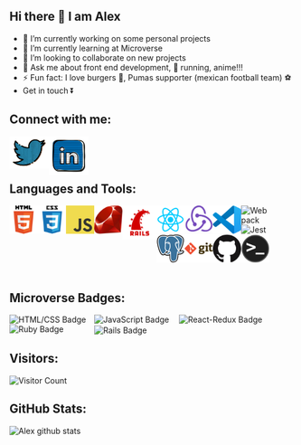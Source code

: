 
## Hi there 👋 I am Alex

- 🔭 I’m currently working on some personal projects
- 🌱 I’m currently learning at Microverse
- 👯 I’m looking to collaborate on new projects
- 💬 Ask me about front end development, 🏃 running, anime!!!
- ⚡ Fun fact: I love burgers 🍔, Pumas supporter (mexican football team) ⚽
- Get in touch ⏬

## Connect with me:

[<img align="left" alt="codeSTACKr | Twitter" width="70px" src="https://github.com/AlexRS90/AlexRS90/blob/main/logos/twitter.png" />][twitter]
[<img align="left" alt="codeSTACKr | LinkedIn" width="70px" src="https://github.com/AlexRS90/AlexRS90/blob/main/logos/linkedin.png" />][linkedin]

<br /><br /><br />

## Languages and Tools:


<img align="left" alt="HTML5" width="50px" src="https://raw.githubusercontent.com/github/explore/80688e429a7d4ef2fca1e82350fe8e3517d3494d/topics/html/html.png" />
<img align="left" alt="CSS3" width="50px" src="https://raw.githubusercontent.com/github/explore/80688e429a7d4ef2fca1e82350fe8e3517d3494d/topics/css/css.png" />
<img align="left" alt="JavaScript" width="50px" src="https://raw.githubusercontent.com/github/explore/80688e429a7d4ef2fca1e82350fe8e3517d3494d/topics/javascript/javascript.png"/>
<img align="left" alt="Ruby" width="50px" src="https://github.com/AlexRS90/AlexRS90/blob/main/logos/ruby.png"/>
<img align="left" alt="Rails" width="60px" src="https://github.com/AlexRS90/AlexRS90/blob/main/logos/rails.png"/>
<img align="left" alt="React" width="50px" src="https://github.com/AlexRS90/AlexRS90/blob/main/logos/react.png"/>
<img align="left" alt="Redux" width="50px" src="https://github.com/AlexRS90/AlexRS90/blob/main/logos/redux.png"/>
<img align="left" alt="Visual Studio Code" width="50px" src="https://raw.githubusercontent.com/github/explore/80688e429a7d4ef2fca1e82350fe8e3517d3494d/topics/visual-studio-code/visual-studio-code.png" />
<img align="left" alt="Webpack" width="50px" src="https://github.com/webpack/media/blob/master/logo/icon.png"/>
<img align="left" alt="Jest" width="50px" src="https://github.com/facebook/jest/blob/main/website/static/img/jest.png"/>
<img align="left" alt="PostgreSQL" width="50px" src="https://github.com/AlexRS90/AlexRS90/blob/main/logos/postgreSQL.png"/>
<img align="left" alt="Git" width="50px" src="https://raw.githubusercontent.com/github/explore/80688e429a7d4ef2fca1e82350fe8e3517d3494d/topics/git/git.png"/>
<img align="left" alt="GitHub" width="50px" src="https://raw.githubusercontent.com/github/explore/78df643247d429f6cc873026c0622819ad797942/topics/github/github.png" />
<img alt="Terminal" width="50px" src="https://raw.githubusercontent.com/github/explore/80688e429a7d4ef2fca1e82350fe8e3517d3494d/topics/terminal/terminal.png"/><br><br>

  
## Microverse Badges:

<img align="left" width="150px" alt="HTML/CSS Badge" src="https://api.accredible.com/v1/frontend/credential_website_embed_image/badge/40244618"/>
<img align="left" width="150px" alt="JavaScript Badge" src="https://api.accredible.com/v1/frontend/credential_website_embed_image/badge/41875045"/>
<img align="left" width="150px" alt="React-Redux Badge" src="https://api.accredible.com/v1/frontend/credential_website_embed_image/badge/44191009"/>
<img align="left" width="150px" alt="Ruby Badge" src="https://api.accredible.com/v1/frontend/credential_website_embed_image/badge/46299812"/>
<img align="center" width="150px" alt="Rails Badge" src="https://api.accredible.com/v1/frontend/credential_website_embed_image/badge/48267130"/>

## Visitors:

![Visitor Count](https://profile-counter.glitch.me/{AlexRS90}/count.svg)

## GitHub Stats:

![Alex github stats](https://github-readme-stats.vercel.app/api?username=AlexRS90&show_icons=true&hide_border=true)


[twitter]: https://twitter.com/AlejandroRBenji
[linkedin]: https://www.linkedin.com/in/AlexRS90/
